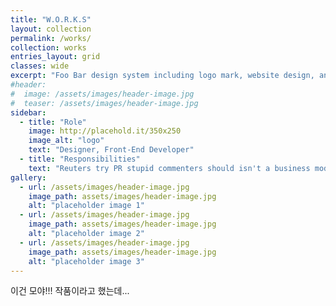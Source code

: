 ```yaml
---
title: "W.O.R.K.S"
layout: collection
permalink: /works/
collection: works
entries_layout: grid
classes: wide
excerpt: "Foo Bar design system including logo mark, website design, and branding applications."
#header:
#  image: /assets/images/header-image.jpg
#  teaser: /assets/images/header-image.jpg
sidebar:
  - title: "Role"
    image: http://placehold.it/350x250
    image_alt: "logo"
    text: "Designer, Front-End Developer"
  - title: "Responsibilities"
    text: "Reuters try PR stupid commenters should isn't a business model"
gallery:
  - url: /assets/images/header-image.jpg
    image_path: assets/images/header-image.jpg
    alt: "placeholder image 1"
  - url: /assets/images/header-image.jpg
    image_path: assets/images/header-image.jpg
    alt: "placeholder image 2"
  - url: /assets/images/header-image.jpg
    image_path: assets/images/header-image.jpg
    alt: "placeholder image 3"
---
```


이건 모야!!! 작품이라고 했는데...

